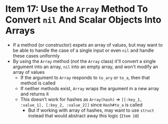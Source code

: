 # Item 17: Use the `Array` Method To Convert `nil` And Scalar Objects Into Arrays

* If a method (or constructor) expets an array of values, but may want to be able to handle the case of a single input or even `nil` and handle these cases uniformly
* By using the `Array` method (_not_ the `Array` class) it'll convert a single argument into an array, `nil` into an empty array, and won't modify an array of values
  * If the argument to `Array` responds to `to_ary` or `to_a`, then that method is called
  * If neither methods exist, `Array` wraps the argument in a new array and returns it
  * This doesn't work for hashes as `Array(hash)` => `[[:key_1, :value_1], [:key_2, :value_2]]` since `Hash#to_a` is called
    * But if working with array of hashes, may want to use `struct` instead that would abstract away this logic (`Item 10`)